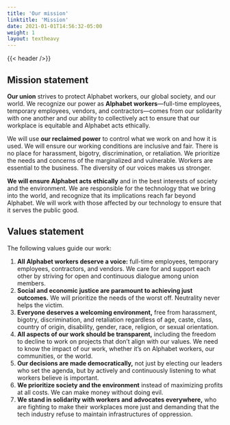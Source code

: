 ```yaml
---
title: 'Our mission'
linktitle: 'Mission'
date: 2021-01-01T14:56:32-05:00
weight: 1
layout: textheavy
---
```


{{< header />}}

## Mission statement

**Our union** strives to protect Alphabet workers, our global society, and our world. We recognize our power as **Alphabet workers**—full-time employees, temporary employees, vendors, and contractors—comes from our solidarity with one another and our ability to collectively act to ensure that our workplace is equitable and Alphabet acts ethically.

We will use **our reclaimed power** to control what we work on and how it is used. We will ensure our working conditions are inclusive and fair. There is no place for harassment, bigotry, discrimination, or retaliation. We prioritize the needs and concerns of the marginalized and vulnerable. Workers are essential to the business. The diversity of our voices makes us stronger.

**We will ensure Alphabet acts ethically** and in the best interests of society and the environment. We are responsible for the technology that we bring into the world, and recognize that its implications reach far beyond Alphabet. We will work with those affected by our technology to ensure that it serves the public good.

## Values statement

The following values guide our work:

1. **All Alphabet workers deserve a voice:** full-time employees, temporary employees, contractors, and vendors. We care for and support each other by striving for open and continuous dialogue among union members.
2. **Social and economic justice are paramount to achieving just outcomes.** We will prioritize the needs of the worst off. Neutrality never helps the victim.
3. **Everyone deserves a welcoming environment,** free from harassment, bigotry, discrimination, and retaliation regardless of age, caste, class, country of origin, disability, gender, race, religion, or sexual orientation.
4. **All aspects of our work should be transparent,** including the freedom to decline to work on projects that don’t align with our values. We need to know the impact of our work, whether it’s on Alphabet workers, our communities, or the world.
5. **Our decisions are made democratically,** not just by electing our leaders who set the agenda, but by actively and continuously listening to what workers believe is important.
6. **We prioritize society and the environment** instead of maximizing profits at all costs. We can make money without doing evil.
7. **We stand in solidarity with workers and advocates everywhere,** who are fighting to make their workplaces more just and demanding that the tech industry refuse to maintain infrastructures of oppression.
